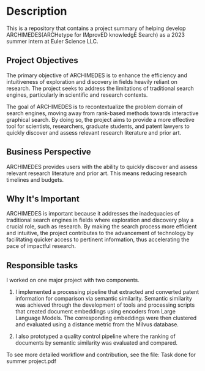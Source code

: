 # Description
This is a repository that contains a project summary of helping develop ARCHIMEDES(ARCHetype for IMprovED knowledgE Search) as a 2023 summer intern at Euler Science LLC. 

## **Project Objectives**
The primary objective of ARCHIMEDES is to enhance the efficiency and intuitiveness of exploration and discovery in fields heavily reliant on research. The project seeks to address the limitations of traditional search engines, particularly in scientific and research contexts.

The goal of ARCHIMEDES is to recontextualize the problem domain of search engines, moving away from rank-based methods towards interactive graphical search. By doing so, the project aims to provide a more effective tool for scientists, researchers, graduate students, and patent lawyers to quickly discover and assess relevant research literature and prior art.

## **Business Perspective**
ARCHIMEDES provides users with the ability to quickly discover and assess relevant research literature and prior art. This means reducing research timelines and budgets.


## **Why It's Important**
ARCHIMEDES is important because it addresses the inadequacies of traditional search engines in fields where exploration and discovery play a crucial role, such as research. By making the search process more efficient and intuitive, the project contributes to the advancement of technology by facilitating quicker access to pertinent information, thus accelerating the pace of impactful research.

## Responsible tasks
I worked on one major project with two components. 

1. I implemented a processing pipeline that extracted and converted patent information for comparison via semantic similarity. 
Semantic similarity was achieved through the development of tools and processing scripts that created document embeddings using  encoders from Large Language Models. 
The corresponding embeddings were then clustered and evaluated using a distance metric from the Milvus database. 

2. I also prototyped a quality control pipeline where the ranking of documents by semantic similarity was evaluated and compared.

To see more detailed workflow and contribution, see the file: Task done for summer project.pdf
